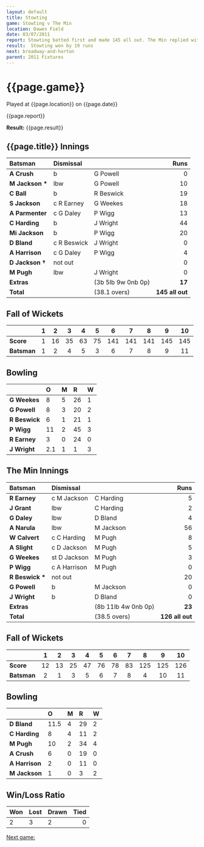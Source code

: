 ```yaml
---
layout: default
title: Stowting
game: Stowting v The Min
location: Dawes Field
date: 03/07/2011
report: Stowting batted first and made 145 all out. The Min replied with 126 all out
result:  Stowting won by 19 runs
next: broadway-and-horton
parent: 2011 Fixtures
---
```


# {{page.game}}

Played at {{page.location}} on {{page.date}}

{{page.report}}

**Result:** {{page.result}}

## {{page.title}} Innings

| Batsman | Dismissal |  | Runs |
|:---|:---|---|---:|
| **A Crush** | b | G Powell | 0 |
| **M Jackson &#42;** | lbw | G Powell | 10 |
| **C Ball** | b | R Beswick | 19 |
| **S Jackson** | c R Earney | G Weekes | 18 |
| **A Parmenter** | c G Daley | P Wigg | 13 |
| **C Harding** | b | J Wright | 44 |
| **Mi Jackson** | b | P Wigg | 20 |
| **D Bland** | c R Beswick | J Wright | 0 |
| **A Harrison** | c G Daley | P Wigg | 4 |
| **D Jackson &#8224;** | not out |  | 0 |
| **M Pugh** | lbw | J Wright | 0 |
| **Extras** | | (3b 5lb 9w 0nb 0p) | **17** |
| **Total** | | (38.1 overs) | **145 all out** |

## Fall of Wickets

| | 1 | 2 | 3 | 4 | 5 | 6 | 7 | 8 | 9 | 10 |
|---|:---:|:---:|:---:|:---:|:---:|:---:|:---:|:---:|:---:|:---:|
| **Score** | 1 | 16 | 35 | 63 | 75 | 141 | 141 | 141 | 145 | 145 |
| **Batsman** | 1 | 2 | 4 | 5 | 3 | 6 | 7 | 8 | 9 | 11 |

## Bowling

| | O | M | R | W |
|---|:---|:---|:---|:---|
| **G Weekes** | 8 | 5 | 26 | 1 |
| **G Powell** | 8 | 3 | 20 | 2 |
| **R Beswick** | 6 | 1 | 21 | 1 |
| **P Wigg** | 11 | 2 | 45 | 3 |
| **R Earney** | 3 | 0 | 24 | 0 |
| **J Wright** | 2.1 | 1 | 1 | 3 |

## The Min Innings

| Batsman | Dismissal |  | Runs |
|:---|:---|---|---:|
| **R Earney** | c M Jackson | C Harding | 5 |
| **J Grant** | lbw | C Harding | 2 |
| **G Daley** | lbw | D Bland | 4 |
| **A Narula** | lbw | M Jackson | 56 |
| **W Calvert** | c C Harding | M Pugh | 8 |
| **A Slight** | c D Jackson | M Pugh | 5 |
| **G Weekes** | st D Jackson | M Pugh | 3 |
| **P Wigg** | c A Harrison | M Pugh | 0 |
| **R Beswick &#42;** | not out |  | 20 |
| **G Powell** | b | M Jackson | 0 |
| **J Wright** | b | D Bland | 0 |
| **Extras** | | (8b 11lb 4w 0nb 0p) | **23** |
| **Total** | | (38.5 overs) | **126 all out** |

## Fall of Wickets

| | 1 | 2 | 3 | 4 | 5 | 6 | 7 | 8 | 9 | 10 |
|---|:---:|:---:|:---:|:---:|:---:|:---:|:---:|:---:|:---:|:---:|
| **Score** | 12 | 13 | 25 | 47 | 76 | 78 | 83 | 125 | 125 | 126 |
| **Batsman** | 2 | 1 | 3 | 5 | 6 | 7 | 8 | 4 | 10 | 11 |

## Bowling

| | O | M | R | W |
|---|:---|:---|:---|:---|
| **D Bland** | 11.5 | 4 | 29 | 2 |
| **C Harding** | 8 | 4 | 11 | 2 |
| **M Pugh** | 10 | 2 | 34 | 4 |
| **A Crush** | 6 | 0 | 19 | 0 |
| **A Harrison** | 2 | 0 | 11 | 0 |
| **M Jackson** | 1 | 0 | 3 | 2 |

## Win/Loss Ratio

| Won | Lost | Drawn | Tied |
|:---|:---|:---|---:|
| 2 | 3 | 2 | 0 |

[Next game:]({{page.next}})